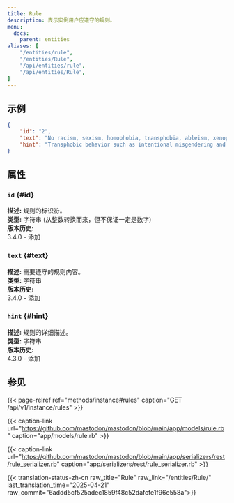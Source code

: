 ```yaml
---
title: Rule
description: 表示实例用户应遵守的规则。
menu:
  docs:
    parent: entities
aliases: [
	"/entities/rule",
	"/entities/Rule",
	"/api/entities/rule",
	"/api/entities/Rule",
]
---
```


## 示例

```json
{
	"id": "2",
	"text": "No racism, sexism, homophobia, transphobia, ableism, xenophobia, or casteism.",
	"hint": "Transphobic behavior such as intentional misgendering and deadnaming is strictly prohibited. Promotion of \"conversion therapy\" is strictly prohibited. Criticism of governments and religions is permissible unless being used as a proxy for discrimination."
}
```

## 属性

### `id` {#id}

**描述:** 规则的标识符。\
**类型:** 字符串 (从整数转换而来，但不保证一定是数字)\
**版本历史:**\
3.4.0 - 添加

### `text` {#text}

**描述:** 需要遵守的规则内容。\
**类型:** 字符串 \
**版本历史:**\
3.4.0 - 添加

### `hint` {#hint}

**描述:** 规则的详细描述。\
**类型:** 字符串 \
**版本历史:**\
4.3.0 - 添加

## 参见

{{< page-relref ref="methods/instance#rules" caption="GET /api/v1/instance/rules" >}}

{{< caption-link url="https://github.com/mastodon/mastodon/blob/main/app/models/rule.rb" caption="app/models/rule.rb" >}}

{{< caption-link url="https://github.com/mastodon/mastodon/blob/main/app/serializers/rest/rule_serializer.rb" caption="app/serializers/rest/rule_serializer.rb" >}}

{{< translation-status-zh-cn raw_title="Rule" raw_link="/entities/Rule/" last_translation_time="2025-04-21" raw_commit="6addd5cf525adec1859f48c52dafcfe1f96e558a">}}

